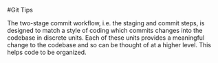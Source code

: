 #Git Tips

The two-stage commit workflow, i.e. the staging and commit steps, is designed
to match a style of coding which commits changes into the codebase in discrete
units. Each of these units provides a meaningful change to the codebase and
so can be thought of at a higher level. This helps code to be organized.
